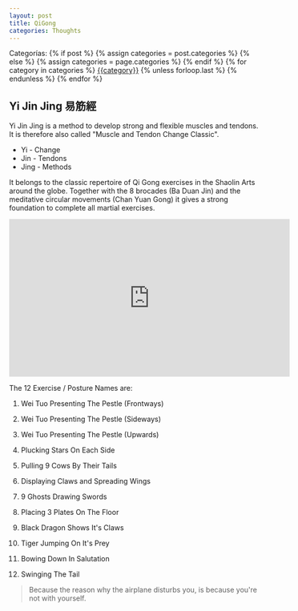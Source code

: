 ```yaml
---
layout: post
title: QiGong
categories: Thoughts
---
```

<!-- Start categories -->
  <div class="post-categories">
  Categorías:
  {% if post %}
    {% assign categories = post.categories %}
  {% else %}
    {% assign categories = page.categories %}
  {% endif %}
  {% for category in categories %}
  <a href="{{site.baseurl}}/categories/#{{category|slugize}}">{{category}}</a>
  {% unless forloop.last %}&nbsp;{% endunless %}
  {% endfor %}
</div> <!-- End categories -->

## Yi Jin Jing 易筋經

Yi Jin Jing is a method to develop strong and flexible muscles and tendons. It is therefore also called "Muscle and Tendon Change Classic".
- Yi - Change
- Jin - Tendons
- Jing - Methods

It belongs to the classic repertoire of Qi Gong exercises in the Shaolin Arts around the globe. 
Together with the 8 brocades (Ba Duan Jin) and the meditative circular movements (Chan Yuan Gong) it gives a strong foundation to complete all martial exercises.

<iframe width="560" height="315" src="https://www.youtube.com/embed/Ez6NYcasyhs?controls=0" frameborder="0" allow="accelerometer; autoplay; encrypted-media; gyroscope; picture-in-picture" allowfullscreen></iframe>

The 12 Exercise / Posture Names are:

1. Wei Tuo Presenting The Pestle (Frontways)
2. Wei Tuo Presenting The Pestle (Sideways)
3. Wei Tuo Presenting The Pestle (Upwards)

4. Plucking Stars On Each Side
5. Pulling 9 Cows By Their Tails
6. Displaying Claws and Spreading Wings

7. 9 Ghosts Drawing Swords
8. Placing 3 Plates On The Floor
9. Black Dragon Shows It's Claws

10. Tiger Jumping On It's Prey
11. Bowing Down In Salutation
12. Swinging The Tail


> Because the reason why the airplane disturbs you, is because you're not with yourself.
